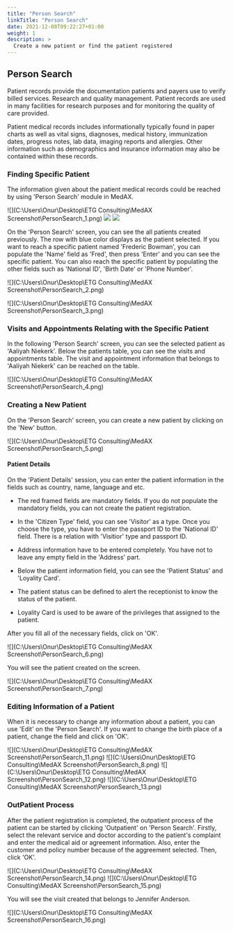 ```yaml
---
title: "Person Search"
linkTitle: "Person Search"
date: 2021-12-08T09:22:27+01:00
weight: 1
description: >
  Create a new patient or find the patient registered
---
```


##  **Person Search**

Patient records provide the documentation patients and payers use to verify billed services. Research and quality management. Patient records are used in many facilities for research purposes and for monitoring the quality of care provided.

Patient medical records includes informationally typically found in paper charts as well as vital signs, diagnoses, medical history, immunization dates, progress notes, lab data, imaging reports and allergies. Other information such as demographics and insurance information may also be contained within these records.

### **Finding Specific Patient**

The information given about the patient medical records could be reached by using 'Person Search' module in MedAX.

![](C:\Users\Onur\Desktop\ETG Consulting\MedAX Screenshot\PersonSearch_1.png)
![](github.com/MedAX365/docsy/blob/2f724f9fc0a73899c7a99a4c66a803fee56ccd89/images/PersonSearch_1.png)
![](github.com/MedAX365/docsy/blob/2f724f9fc0a73899c7a99a4c66a803fee56ccd89/images/PersonSearch_1.png)



On the 'Person Search' screen, you can see the all patients created previously. The row with blue color displays as the patient selected. If you want to reach a specific patient named 'Frederic Bowman', you can populate the 'Name' field as 'Fred', then press 'Enter' and you can see the specific patient. You can also reach the specific patient by populating the other fields such as 'National ID', 'Birth Date' or 'Phone Number'.

![](C:\Users\Onur\Desktop\ETG Consulting\MedAX Screenshot\PersonSearch_2.png)

![](C:\Users\Onur\Desktop\ETG Consulting\MedAX Screenshot\PersonSearch_3.png)

### **Visits and Appointments Relating with the Specific Patient**

In the following 'Person Search' screen, you can see the selected patient as 'Aaliyah Niekerk'. Below the patients table, you can see the visits and appointments table. The visit and appointment information that belongs to 'Aaliyah Niekerk' can be reached on the table.

![](C:\Users\Onur\Desktop\ETG Consulting\MedAX Screenshot\PersonSearch_4.png)

### **Creating a New Patient**

On the 'Person Search' screen, you can create a new patient by clicking on the 'New' button.

![](C:\Users\Onur\Desktop\ETG Consulting\MedAX Screenshot\PersonSearch_5.png)

#### **Patient Details**

On the 'Patient Details' session, you can enter the patient information in the fields such as country, name, language and etc.

* The red framed fields are mandatory fields. If you do not populate the mandatory fields, you can not create the patient registration.

* In the 'Citizen Type' field, you can see 'Visitor' as a type. Once you choose the type, you have to enter the passport ID to the 'National ID' field. There is a relation with 'Visitior' type and passport ID.

* Address information have to be entered completely. You have not to leave any empty field in the 'Address' part.

* Below the patient information field, you can see the 'Patient Status' and 'Loyality Card'.

* The patient status can be defined to alert the receptionist to know the status of the patient.

* Loyality Card is used to be aware of the privileges that assigned to the patient.

After you fill all of the necessary fields, click on 'OK'.

![](C:\Users\Onur\Desktop\ETG Consulting\MedAX Screenshot\PersonSearch_6.png)

You will see the patient created on the screen.

![](C:\Users\Onur\Desktop\ETG Consulting\MedAX Screenshot\PersonSearch_7.png)

### **Editing Information of a Patient**

When it is necessary to change any information about a patient, you can use 'Edit' on the 'Person Search'. If you want to change the birth place of a patient, change the field and click on 'OK'.

![](C:\Users\Onur\Desktop\ETG Consulting\MedAX Screenshot\PersonSearch_11.png)
![](C:\Users\Onur\Desktop\ETG Consulting\MedAX Screenshot\PersonSearch_8.png)
![](C:\Users\Onur\Desktop\ETG Consulting\MedAX Screenshot\PersonSearch_12.png)
![](C:\Users\Onur\Desktop\ETG Consulting\MedAX Screenshot\PersonSearch_13.png)

### **OutPatient Process**

After the patient registration is completed, the outpatient process of the patient can be started by clicking 'Outpatient' on 'Person Search'. Firstly, select the relevant service and doctor according to the patient's complaint and enter the medical aid or agreement information. Also, enter the customer and policy number because of the aggreement selected. Then, click 'OK'.

![](C:\Users\Onur\Desktop\ETG Consulting\MedAX Screenshot\PersonSearch_14.png)
![](C:\Users\Onur\Desktop\ETG Consulting\MedAX Screenshot\PersonSearch_15.png)

You will see the visit created that belongs to Jennifer Anderson.

![](C:\Users\Onur\Desktop\ETG Consulting\MedAX Screenshot\PersonSearch_16.png)






















